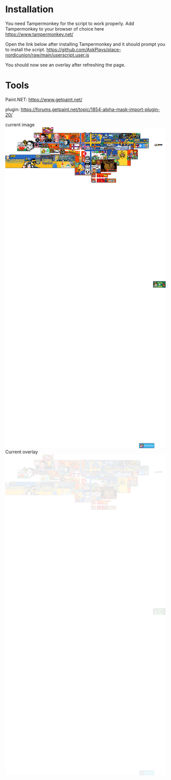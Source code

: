 # Installation

You need Tampermonkey for the script to work properly.
Add Tampermonkey to your browser of choice here https://www.tampermonkey.net/

Open the link below after installing Tampermonkey and it should prompt you to install the script.
https://github.com/AskPlays/place-nordicunion/raw/main/userscript.user.js

You should now see an overlay after refreshing the page.

# Tools

Paint.NET: https://www.getpaint.net/

plugin: https://forums.getpaint.net/topic/1854-alpha-mask-import-plugin-20/

current image
![nordicunion](https://raw.githubusercontent.com/AskPlays/place-nordicunion/main/nordicunion-place-area.png)
Current overlay
![overlay](https://raw.githubusercontent.com/AskPlays/place-nordicunion/main/dotted-place-template.png)